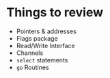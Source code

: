 # Things to review

- Pointers & addresses
- Flags package
- Read/Write Interface
- Channels
- `select` statements
- `go` Routines
